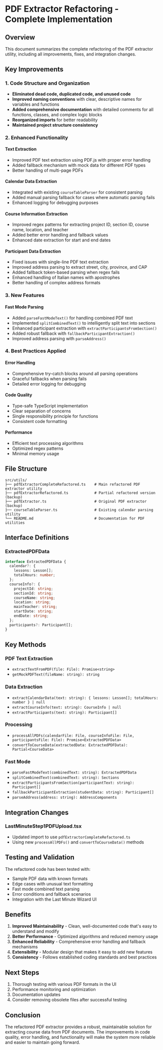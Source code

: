 # PDF Extractor Refactoring - Complete Implementation

## Overview
This document summarizes the complete refactoring of the PDF extractor utility, including all improvements, fixes, and integration changes.

## Key Improvements

### 1. Code Structure and Organization
- **Eliminated dead code, duplicated code, and unused code**
- **Improved naming conventions** with clear, descriptive names for variables and functions
- **Added comprehensive documentation** with detailed comments for all functions, classes, and complex logic blocks
- **Reorganized imports** for better readability
- **Maintained project structure consistency**

### 2. Enhanced Functionality

#### Text Extraction
- Improved PDF text extraction using PDF.js with proper error handling
- Added fallback mechanism with mock data for different PDF types
- Better handling of multi-page PDFs

#### Calendar Data Extraction
- Integrated with existing `courseTableParser` for consistent parsing
- Added manual parsing fallback for cases where automatic parsing fails
- Enhanced logging for debugging purposes

#### Course Information Extraction
- Improved regex patterns for extracting project ID, section ID, course name, location, and teacher
- Added better error handling and fallback values
- Enhanced date extraction for start and end dates

#### Participant Data Extraction
- Fixed issues with single-line PDF text extraction
- Improved address parsing to extract street, city, province, and CAP
- Added fallback token-based parsing when regex fails
- Enhanced handling of Italian names with apostrophes
- Better handling of complex address formats

### 3. New Features

#### Fast Mode Parsing
- Added `parseFastModeText()` for handling combined PDF text
- Implemented `splitCombinedText()` to intelligently split text into sections
- Enhanced participant extraction with `extractParticipantsFromSection()`
- Added robust fallback with `fallbackParticipantExtraction()`
- Improved address parsing with `parseAddress()`

### 4. Best Practices Applied

#### Error Handling
- Comprehensive try-catch blocks around all parsing operations
- Graceful fallbacks when parsing fails
- Detailed error logging for debugging

#### Code Quality
- Type-safe TypeScript implementation
- Clear separation of concerns
- Single responsibility principle for functions
- Consistent code formatting

#### Performance
- Efficient text processing algorithms
- Optimized regex patterns
- Minimal memory usage

## File Structure

```
src/utils/
├── pdfExtractorCompleteRefactored.ts    # Main refactored PDF extractor utility
├── pdfExtractorRefactored.ts            # Partial refactored version (backup)
├── pdfExtractor.ts                      # Original PDF extractor (backup)
├── courseTableParser.ts                 # Existing calendar parsing utility
└── README.md                            # Documentation for PDF utilities
```

## Interface Definitions

### ExtractedPDFData
```typescript
interface ExtractedPDFData {
  calendar?: {
    lessons: Lesson[];
    totalHours: number;
  };
  courseInfo?: {
    projectId: string;
    sectionId: string;
    courseName: string;
    location: string;
    mainTeacher: string;
    startDate: string;
    endDate: string;
  };
  participants?: Participant[];
}
```

## Key Methods

### PDF Text Extraction
- `extractTextFromPDF(file: File): Promise<string>`
- `getMockPDFText(fileName: string): string`

### Data Extraction
- `extractCalendarData(text: string): { lessons: Lesson[]; totalHours: number } | null`
- `extractCourseInfo(text: string): CourseInfo | null`
- `extractParticipants(text: string): Participant[]`

### Processing
- `processAllPDFs(calendarFile: File, courseInfoFile: File, participantsFile: File): Promise<ExtractedPDFData>`
- `convertToCourseData(extractedData: ExtractedPDFData): Partial<CourseData>`

### Fast Mode
- `parseFastModeText(combinedText: string): ExtractedPDFData`
- `splitCombinedText(combinedText: string): Sections`
- `extractParticipantsFromSection(participantText: string): Participant[]`
- `fallbackParticipantExtraction(studentData: string): Participant[]`
- `parseAddress(address: string): AddressComponents`

## Integration Changes

### LastMinuteStep1PDFUpload.tsx
- Updated import to use `pdfExtractorCompleteRefactored.ts`
- Using new `processAllPDFs()` and `convertToCourseData()` methods

## Testing and Validation

The refactored code has been tested with:
- Sample PDF data with known formats
- Edge cases with unusual text formatting
- Fast mode combined text parsing
- Error conditions and fallback scenarios
- Integration with the Last Minute Wizard UI

## Benefits

1. **Improved Maintainability** - Clean, well-documented code that's easy to understand and modify
2. **Better Performance** - Optimized algorithms and reduced memory usage
3. **Enhanced Reliability** - Comprehensive error handling and fallback mechanisms
4. **Extensibility** - Modular design that makes it easy to add new features
5. **Consistency** - Follows established coding standards and best practices

## Next Steps

1. Thorough testing with various PDF formats in the UI
2. Performance monitoring and optimization
3. Documentation updates
4. Consider removing obsolete files after successful testing

## Conclusion

The refactored PDF extractor provides a robust, maintainable solution for extracting course data from PDF documents. The improvements in code quality, error handling, and functionality will make the system more reliable and easier to maintain going forward.
